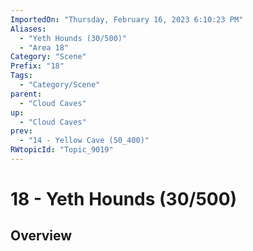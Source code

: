```yaml
---
ImportedOn: "Thursday, February 16, 2023 6:10:23 PM"
Aliases:
  - "Yeth Hounds (30/500)"
  - "Area 18"
Category: "Scene"
Prefix: "18"
Tags:
  - "Category/Scene"
parent:
  - "Cloud Caves"
up:
  - "Cloud Caves"
prev:
  - "14 - Yellow Cave (50_400)"
RWtopicId: "Topic_9019"
---
```

# 18 - Yeth Hounds (30/500)
## Overview
